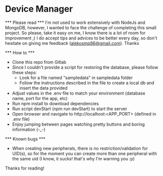 # Device Manager

*** Please read ***
I'm not used to work extensively with NodeJs and MongoDB, however, I wanted to face the challenge of completing this small project. So please, take it easy on me, I know there is a lot of room for improvement ;) I do accept tips and advices to be better every day, so don't hesitate on giving me feedback (alekosmp86@gmail.com). Thanks

*** How to ***
 - Clone this repo from Gitlab
 - Since I couldn't provide a script for restoring the database, please follow these steps:
    - Look for a file named "sampledata" in sampledata folder
    - Follow the instructions described in the file to create a local db and insert the data provided
 - Adjust values in the .env file to match your environment (database name, port for the app, etc)
 - Run npm install to download dependencies
 - Run script devStart (npm run devStart) to start the server
 - Open browser and navigate to http://localhost:<APP_PORT> (defined in .env file)
 - Enjoy jumping between pages watching pretty buttons and boring information (-_-)

*** Known bugs ***
 - When creating new peripherals, there is no restriction/validation for UID(s), so for the moment you can create more than one peripheral with the same uid (I know, it sucks! that's why I'm warning you :p)

Thanks for reading!